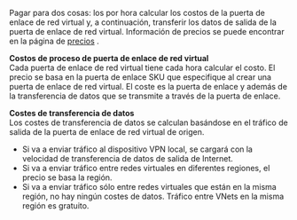 Pagar para dos cosas: los por hora calcular los costos de la puerta de enlace de red virtual y, a continuación, transferir los datos de salida de la puerta de enlace de red virtual. Información de precios se puede encontrar en la página de [precios](https://azure.microsoft.com/pricing/details/vpn-gateway) .

**Costos de proceso de puerta de enlace de red virtual**<br>Cada puerta de enlace de red virtual tiene cada hora calcular el costo. El precio se basa en la puerta de enlace SKU que especifique al crear una puerta de enlace de red virtual. El coste es la puerta de enlace y además de la transferencia de datos que se transmite a través de la puerta de enlace.

**Costes de transferencia de datos**<br>Los costes de transferencia de datos se calculan basándose en el tráfico de salida de la puerta de enlace de red virtual de origen.

- Si va a enviar tráfico al dispositivo VPN local, se cargará con la velocidad de transferencia de datos de salida de Internet.
- Si va a enviar tráfico entre redes virtuales en diferentes regiones, el precio se basa la región.
- Si va a enviar tráfico sólo entre redes virtuales que están en la misma región, no hay ningún costes de datos. Tráfico entre VNets en la misma región es gratuito.